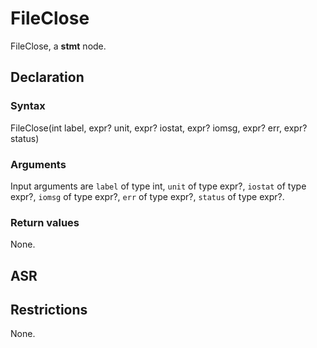 <!-- This is an automatically generated file. Do not edit it manually. -->

# FileClose

FileClose, a **stmt** node.

## Declaration

### Syntax

FileClose(int label, expr? unit, expr? iostat, expr? iomsg, expr? err, expr? status)

### Arguments
Input arguments are `label` of type int, `unit` of type expr?, `iostat` of type expr?, `iomsg` of type expr?, `err` of type expr?, `status` of type expr?.

### Return values

None.

## ASR

<!-- Generate ASR using pickle. -->

## Restrictions

<!-- Generated from asr_verify.cpp. -->
None.